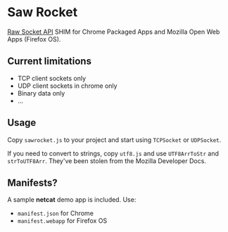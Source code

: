 # Saw Rocket

[Raw Socket API](http://www.w3.org/TR/raw-sockets/#methods-1) SHIM for
Chrome Packaged Apps and Mozilla Open Web Apps (Firefox OS).

## Current limitations

* TCP client sockets only
* UDP client sockets in chrome only
* Binary data only
* …

## Usage

Copy `sawrocket.js` to your project and start using `TCPSocket` or `UDPSocket`.

If you need to convert to strings, copy `utf8.js` and use
`UTF8ArrToStr` and `strToUTF8Arr`. They've been stolen from the
Mozilla Developer Docs.

## Manifests?

A sample **netcat** demo app is included. Use:

* `manifest.json` for Chrome
* `manifest.webapp` for Firefox OS
